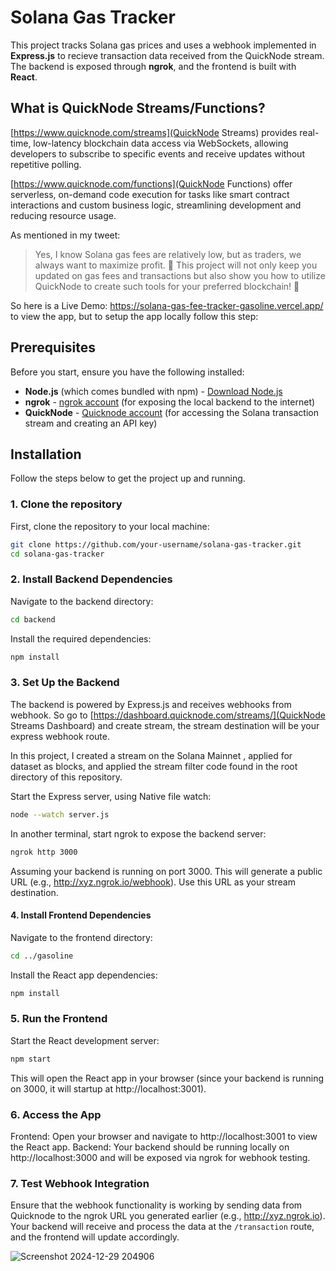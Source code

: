 # Solana Gas Tracker

This project tracks Solana gas prices and uses a webhook implemented in **Express.js** to recieve transaction data received from the QuickNode stream. The backend is exposed through **ngrok**, and the frontend is built with **React**.

## What is QuickNode Streams/Functions?
[https://www.quicknode.com/streams](QuickNode Streams) provides real-time, low-latency blockchain data access via WebSockets, allowing developers to subscribe to specific events and receive updates without repetitive polling.

[https://www.quicknode.com/functions](QuickNode Functions) offer serverless, on-demand code execution for tasks like smart contract interactions and custom business logic, streamlining development and reducing resource usage.

As mentioned in my tweet: <blockquote> Yes, I know Solana gas fees are relatively low, but as traders, we always want to maximize profit. 💸
This project will not only keep you updated on gas fees and transactions but also show you how to utilize QuickNode to create such tools for your preferred blockchain! 🔗 </blockquote>

So here is a Live Demo: https://solana-gas-fee-tracker-gasoline.vercel.app/ to view the app, but to setup the app locally follow this step:

## Prerequisites

Before you start, ensure you have the following installed:

- **Node.js** (which comes bundled with npm) - [Download Node.js](https://nodejs.org/)
- **ngrok** - [ngrok account](https://ngrok.com/) (for exposing the local backend to the internet)
- **QuickNode** - [Quicknode account](https://www.quicknode.com/) (for accessing the Solana transaction stream and creating an API key)

## Installation

Follow the steps below to get the project up and running.

### 1. Clone the repository

First, clone the repository to your local machine:

```bash
git clone https://github.com/your-username/solana-gas-tracker.git
cd solana-gas-tracker
```


### 2. Install Backend Dependencies

Navigate to the backend directory:

```bash
cd backend
```

Install the required dependencies:

```bash
npm install
```

### 3. Set Up the Backend
The backend is powered by Express.js and receives webhooks from webhook. 
So go to [https://dashboard.quicknode.com/streams/](QuickNode Streams Dashboard) and create stream, the stream destination will be your express webhook route.

In this project, I created a stream on the Solana Mainnet , applied for dataset as blocks, and applied the stream filter code found in the root directory of this repository.


Start the Express server, using Native file watch:

```bash
node --watch server.js
```

In another terminal, start ngrok to expose the backend server:

```bash
ngrok http 3000
```
Assuming your backend is running on port 3000.
This will generate a public URL (e.g., http://xyz.ngrok.io/webhook). Use this URL as your stream destination.

#### 4. Install Frontend Dependencies
Navigate to the frontend directory:

```bash
cd ../gasoline
```

Install the React app dependencies:

```bash
npm install
```

### 5. Run the Frontend

Start the React development server:

```bash
npm start
```
This will open the React app in your browser (since your backend is running on 3000, it will startup at http://localhost:3001).

### 6. Access the App
Frontend: Open your browser and navigate to http://localhost:3001 to view the React app.
Backend: Your backend should be running locally on http://localhost:3000 and will be exposed via ngrok for webhook testing.

### 7. Test Webhook Integration
Ensure that the webhook functionality is working by sending data from Quicknode to the ngrok URL you generated earlier (e.g., http://xyz.ngrok.io). Your backend will receive and process the data at the `/transaction` route, and the frontend will update accordingly.

![Screenshot 2024-12-29 204906](https://github.com/user-attachments/assets/b3158a9d-0229-410c-bf25-cd89760f6dcd)


